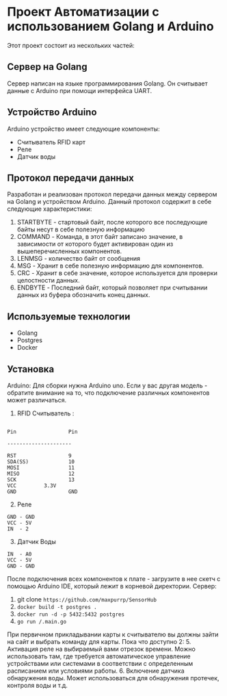 # Проект Автоматизации с использованием Golang и Arduino

Этот проект состоит из нескольких частей:

## Сервер на Golang
Сервер написан на языке программирования Golang. Он считывает данные с Arduino при помощи интерфейса UART.

## Устройство Arduino
Arduino устройство имеет следующие компоненты:
- Считыватель RFID карт
- Реле
- Датчик воды

## Протокол передачи данных
Разработан и реализован протокол передачи данных между сервером на Golang и устройством Arduino. Данный протокол содержит в себе следующие характеристики:
1. STARTBYTE - стартовый байт, после которого все последующие байты несут в себе полезную информацию
2. COMMAND - Команда, в этот байт записано значение, в зависимости от которого будет активирован один из вышеперечисленных компонентов.
3. LENMSG - количество байт от сообщения
4. MSG - Хранит в себе полезную информацию для компонентов.
5. CRC - Хранит в себе значение, которое используется для проверки целостности данных.
6. ENDBYTE - Последний байт, который позволяет при считывании данных из буфера обозначить конец данных.

## Используемые технологии
- Golang
- Postgres
- Docker

## Установка

Arduino:
Для сборки нужна Arduino uno. Если у вас другая модель - обратите внимание на то, что подключение различных компонентов может различаться.
1. RFID Считыватель :
``` MFRC522 Arduino  Reader/PCD Uno/101

Pin 				Pin

---------------------

RST 				9
SDA(SS) 			10
MOSI 				11
MISO 				12
SCK 				13
VСС         3.3V
GND 				GND 
```
2. Реле
```
GND - GND
VCC - 5V
IN  - 2
```
3. Датчик Воды
```
IN  - A0
VCC - 5V
GND - GND
```

После подключения всех компонентов к плате - загрузите в нее скетч с помощью Arduino IDE, который лежит в корневой директории.
Сервер:
1. git clone ```https://github.com/maxpurrp/SensorHub```
2. ```docker build -t postgres .```
3. ```docker run -d -p 5432:5432 postgres ```
4. ```go run /.main.go```

При первичном прикладывании карты к считывателю вы должны зайти на сайт и выбрать команду для карты. Пока что доступно 2:
5. Активация реле на выбираемый вами отрезок времени. Можно использовать там, где требуется автоматическое управление устройствами или системами в соответствии с определенным расписанием или условиями работы.
6. Включение датчика обнаружения воды.  Может использоваться для обнаружения протечек, контроля воды и т.д.
